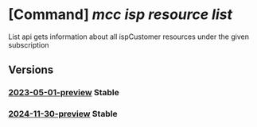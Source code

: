 # [Command] _mcc isp resource list_

List api gets information about all ispCustomer resources under the given subscription

## Versions

### [2023-05-01-preview](/Resources/mgmt-plane/L3N1YnNjcmlwdGlvbnMve30vcHJvdmlkZXJzL21pY3Jvc29mdC5jb25uZWN0ZWRjYWNoZS9pc3BjdXN0b21lcnM=/2023-05-01-preview.xml) **Stable**

<!-- mgmt-plane /subscriptions/{}/providers/microsoft.connectedcache/ispcustomers 2023-05-01-preview -->
<!-- mgmt-plane /subscriptions/{}/resourcegroups/{}/providers/microsoft.connectedcache/ispcustomers 2023-05-01-preview -->

### [2024-11-30-preview](/Resources/mgmt-plane/L3N1YnNjcmlwdGlvbnMve30vcHJvdmlkZXJzL21pY3Jvc29mdC5jb25uZWN0ZWRjYWNoZS9pc3BjdXN0b21lcnM=/2024-11-30-preview.xml) **Stable**

<!-- mgmt-plane /subscriptions/{}/providers/microsoft.connectedcache/ispcustomers 2024-11-30-preview -->
<!-- mgmt-plane /subscriptions/{}/resourcegroups/{}/providers/microsoft.connectedcache/ispcustomers 2024-11-30-preview -->
